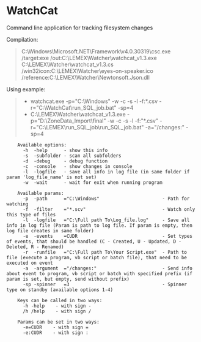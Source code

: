 # WatchCat

Сommand line application for tracking filesystem changes

Compilation:
> C:\Windows\Microsoft.NET\Framework\v4.0.30319\csc.exe /target:exe /out:C:\LEMEX\Watcher\watchcat_v1.3.exe C:\LEMEX\Watcher\watchcat_v1.3.cs /win32icon:C:\LEMEX\Watcher\eyes-on-speaker.ico /reference:C:\LEMEX\Watcher\Newtonsoft.Json.dll

Using example:
> - watchcat.exe -p="C:\Windows" -w -c -s -l -f:*.csv -r="C:\WatchCat\run_SQL_job.bat" -sp=4
> - C:\LEMEX\Watcher\watchcat_v1.3.exe -p="D:\ZoneData_Import\final" -w -c -s -l -f:"*.csv" -r="C:\LEMEX\run_SQL_job\run_SQL_job.bat" -a="/changes:" -sp=4
    
```
    Available options:
      -h  -help      - show this info
      -s  -subfolder - scan all subfolders
      -d  -debug     - debug function
      -c  -console   - show changes in console
      -l  -logfile   - save all info in log file (in same folder if param 'log_file_name' is not set)
      -w  -wait      - wait for exit when running program

    Available params:
      -p  -path      ="C:\Windows"                       - Path for watching
      -f  -filter    ="*.scv"                            - Watch only this type of files
      -l  -logfile   ="C:\Full path To\Log_file.log"     - Save all info in log file (Param is path to log file. If param is empty, then log file creates in same folder)
      -e  -events    =CUDR                               - Set types of events, that should be handled (C - Created, U - Updated, D - Deleted, R - Renamed)
      -r  -runfile   ="C:\Full path To\Your Script.exe"  - Path to file (execute a program, vb script or batch file), that need to be executed on event
      -a  -argument  ="/changes:"                        - Send info about event to program, vb script or batch with specified prefix (if param is set, but empty, send without prefix)
      -sp -spinner   =3                                  - Spinner type on standby (available options 1-4)
      
    Keys can be called in two ways:
      -h -help    - with sign -
      /h /help    - with sign /
    
    Params can be set in two ways:
      -e=CUDR    - with sign =
      -e:CUDR    - with sign :
```
